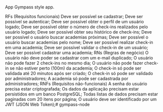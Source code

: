 App
Gympass style app.

RFs (Requisitos funcionais)
 Deve ser possível se cadastrar;
 Deve ser possível se autenticar;
 Deve ser possível obter o perfil de um usuário logado;
 Deve ser possível obter o número de check-ins realizados pelo usuário logado;
 Deve ser possível obter seu histórico de check-ins;
 Deve ser possível o usuário buscar academias próximas;
 Deve ser possível o usuário buscar academias pelo nome;
 Deve ser possível realizar check-in em uma academia;
 Deve ser possível validar o check-in de um usuário;
 Deve ser possível cadastrar uma academia;
RNs (Regras de negócio)
 O usuário não deve poder se cadastrar com um e-mail duplicado;
 O usuário não pode fazer 2 check-ins no mesmo dia;
 O usuário não pode fazer check-in se não estiver perto (100m) da academia;
 O check-in só pode ser validada até 20 minutos após ser criado;
 O check-in só pode ser validado por administradores;
 A academia só pode ser cadastrada por administradores;
RNFs (Requisitos não-funcionais)
 A senha do usuário precisa estar criptografada;
 Os dados da aplicação precisam estar persistidos em um banco PostgreSQL;
 Todas listas de dados precisam estar paginadas com 20 itens por página;
 O usuário deve ser identificado por um JWT (JSON Web Token);# gympass-node

